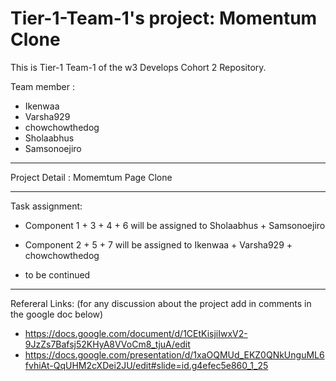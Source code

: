 # Tier-1-Team-1's project: Momentum Clone

This is Tier-1 Team-1 of the w3 Develops Cohort 2 Repository.

Team member : 
 *  Ikenwaa 
 *  Varsha929 
 *  chowchowthedog
 *  Sholaabhus
 *  Samsonoejiro

---

Project Detail : Momemtum Page Clone

---

Task assignment: 

* Component 1 + 3 + 4 + 6 will be assigned to Sholaabhus + Samsonoejiro

* Component 2 + 5 + 7 will be assigned to Ikenwaa + Varsha929 + chowchowthedog

* to be continued

---

Refereral Links: (for any discussion about the project add in comments in the google doc below)

* https://docs.google.com/document/d/1CEtKisjiIwxV2-9JzZs7Bafsj52KHyA8VVoCm8_tjuA/edit
* https://docs.google.com/presentation/d/1xaOQMUd_EKZ0QNkUnguML6fvhiAt-QqUHM2cXDei2JU/edit#slide=id.g4efec5e860_1_25